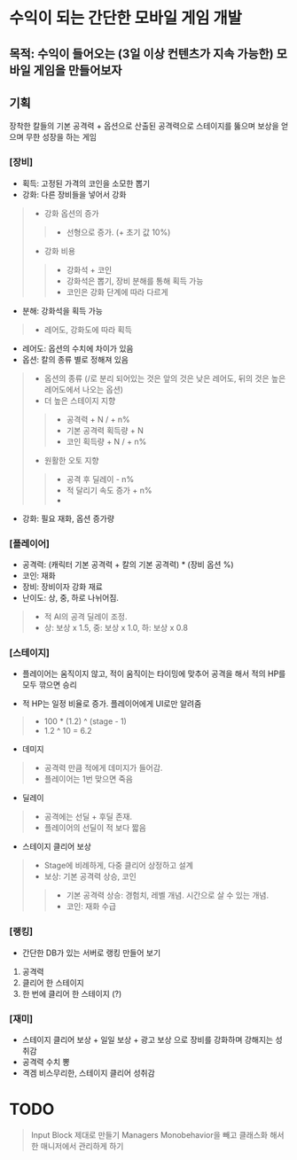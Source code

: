 # 수익이 되는 간단한 모바일 게임 개발
## 목적: 수익이 들어오는 (3일 이상 컨텐츠가 지속 가능한) 모바일 게임을 만들어보자

## 기획

장착한 칼들의 기본 공격력 + 옵션으로 산출된 공격력으로 스테이지를 뚫으며 보상을 얻으며 무한 성장을 하는 게임

### [장비] 
- 획득: 고정된 가격의 코인을 소모한 뽑기
- 강화: 다른 장비들을 넣어서 강화
> - 강화 옵션의 증가
> > - 선형으로 증가. (+ 초기 값 10%)
> - 강화 비용
> > - 강화석 + 코인
> > - 강화석은 뽑기, 장비 분해를 통해 획득 가능
> > - 코인은 강화 단계에 따라 다르게
- 분해: 강화석을 획득 가능
> - 레어도, 강화도에 따라 획득
- 레어도: 옵션의 수치에 차이가 있음
- 옵션: 칼의 종류 별로 정해져 있음
> - 옵션의 종류 (/로 분리 되어있는 것은 앞의 것은 낮은 레어도, 뒤의 것은 높은 레어도에서 나오는 옵션)
 > - 더 높은 스테이지 지향
> > - 공격력 + N / + n%
> > - 기본 공격력 획득량 + N
> > - 코인 획득량 + N / + n%
 > - 원활한 오토 지향
> > - 공격 후 딜레이 - n%
> > - 적 달리기 속도 증가 + n%
> > - 

- 강화: 필요 재화, 옵션 증가량

### [플레이어]
- 공격력: (캐릭터 기본 공격력 + 칼의 기본 공격력) * (장비 옵션 %)
- 코인: 재화
- 장비: 장비이자 강화 재료
- 난이도: 상, 중, 하로 나뉘어짐.
> - 적 AI의 공격 딜레이 조정. 
> - 상: 보상 x 1.5, 중: 보상 x 1.0, 하: 보상 x 0.8

### [스테이지]
- 플레이어는 움직이지 않고, 적이 움직이는 타이밍에 맞추어 공격을 해서 적의 HP를 모두 깎으면 승리

- 적 HP는 일정 비율로 증가. 플레이어에게 UI로만 알려줌
> - 100 * (1.2) ^ (stage - 1)
> - 1.2 ^ 10 = 6.2

- 데미지
> - 공격력 만큼 적에게 데미지가 들어감. 
> - 플레이어는 1번 맞으면 죽음

- 딜레이
> - 공격에는 선딜 + 후딜 존재. 
> - 플레이어의 선딜이 적 보다 짧음

- 스테이지 클리어 보상
> - Stage에 비례하게, 다중 클리어 상정하고 설계
> - 보상: 기본 공격력 상승, 코인
> > - 기본 공격력 상승: 경험치, 레벨 개념. 시간으로 살 수 있는 개념. 
> > - 코인: 재화 수급

### [랭킹]
- 간단한 DB가 있는 서버로 랭킹 만들어 보기
1. 공격력
2. 클리어 한 스테이지
3. 한 번에 클리어 한 스테이지 (?)

### [재미]
- 스테이지 클리어 보상 + 일일 보상 + 광고 보상 으로 장비를 강화하며 강해지는 성취감
- 공격력 수치 뽕
- 격겜 비스무리한, 스테이지 클리어 성취감


# TODO

> Input Block 제대로 만들기
> Managers Monobehavior을 빼고 클래스화 해서 한 매니저에서 관리하게 하기
